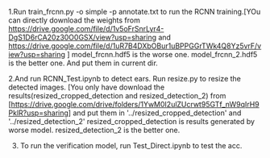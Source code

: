1.Run train_frcnn.py -o simple -p annotate.txt to run the RCNN training.[YOu can directly download the weights from https://drive.google.com/file/d/1v5oFrSnrLyr4-DgS1D6rCA20z30O0GSX/view?usp=sharing and https://drive.google.com/file/d/1uR7B4DXbOBur1uBPPGGrTWk4Q8Yz5vrF/view?usp=sharing ] model_frcnn.hdf5 is the worse one. model_frcnn_2.hdf5 is the better one.
And put them in current dir.

2.And run RCNN_Test.ipynb to detect ears. Run resize.py to resize the detected images.
[You only have download the results(resized_cropped_detection and resized_detection_2) from [https://drive.google.com/drive/folders/1YwM0I2ulZUcrwt95GTf_nW9qIrH9PklR?usp=sharing] and put them in '../resized_cropped_detection' and '../resized_detection_2'
resized_cropped_detection is results generated by worse model. resized_detection_2 is the better one.

3. To run the verification model, run Test_Direct.ipynb to test the acc.